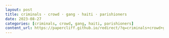 ```yaml
---
layout: post
title: criminals · crowd · gang · haiti · parishioners
date: 2023-08-27
categories: [criminals, crowd, gang, haiti, parishioners]
content_url: https://papercliff.github.io/redirect/?q=criminals+crowd+gang+haiti+parishioners&tbs=cdr:1,cd_min:8/26/2023,cd_max:8/28/2023
---
```

